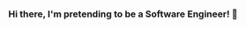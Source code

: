 ### Hi there, I'm pretending to be a Software Engineer! 👋
<a src="https://www.canva.com/design/DAECcTZRMEA/YwQv2IPXanqwMxy9_IbSRw/view?utm_content=DAECcTZRMEA&utm_campaign=designshare&utm_medium=link&utm_source=publishsharelink" />
<!--
**israman30/israman30** is a ✨ _special_ ✨ repository because its `README.md` (this file) appears on your GitHub profile.

Here are some ideas to get you started:

- 🔭 I’m currently working on ...
- 🌱 I’m currently learning ...
- 👯 I’m looking to collaborate on ...
- 🤔 I’m looking for help with ...
- 💬 Ask me about ...
- 📫 How to reach me: ...
- 😄 Pronouns: ...
- ⚡ Fun fact: ...
-->

